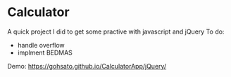 
# Calculator
A quick project I did to get some practive with javascript and jQuery
To do:
* handle overflow
* implment BEDMAS

Demo: https://gohsato.github.io/CalculatorApp/jQuery/

